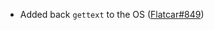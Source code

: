 - Added back `gettext` to the OS ([Flatcar#849](https://github.com/flatcar-linux/Flatcar/issues/849))
